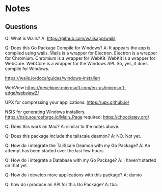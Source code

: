 # Notes

## Questions

Q: What is Wails?
A: https://github.com/wailsapp/wails 

Q: Does this Go Package Compile for Windows?
A: It appears the app is compiled using wails. Wails is a wrapper for Electron. Electron is a wrapper for Chromium. Chromium is a wrapper for WebKit. WebKit is a wrapper for WebCore. WebCore is a wrapper for the Windows API. So, yes, it does compile for Windows.

https://wails.io/docs/guides/windows-installer/

WebView
https://developer.microsoft.com/en-us/microsoft-edge/webview2/

UPX for compressing your applications.
https://upx.github.io/

NSIS for generating Windows installers.
https://nsis.sourceforge.io/Main_Page required: https://chocolatey.org/ 


Q: Does this work on Mac?
A: similar to the notes above.

Q: Does this package include the tailscale deamon?
A: NO.  Not yet.

Q: How do i integrate the TailScale Deamon with my Go Package?
A: An attempt has been started over the last few hours

Q: How do i integrate a Database with my Go Package?
A: i haven't started on that yet.

Q: How do i develop more applications with this package?
A: dunno

Q: how do i produce an API for this Go Package?
A: tba.

